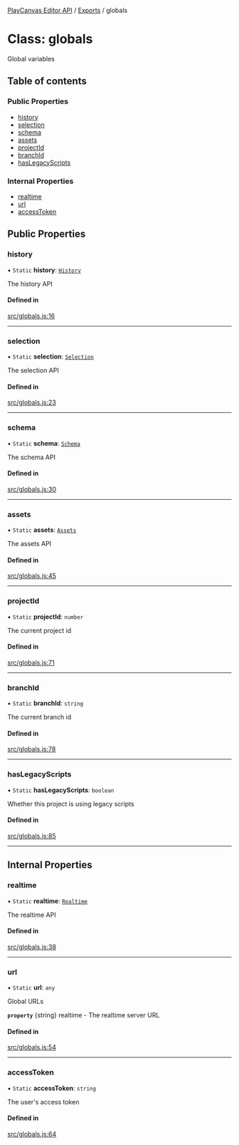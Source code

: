 [PlayCanvas Editor API](../README.md) / [Exports](../modules.md) / globals

# Class: globals

Global variables

## Table of contents

### Public Properties

- [history](globals.md#history)
- [selection](globals.md#selection)
- [schema](globals.md#schema)
- [assets](globals.md#assets)
- [projectId](globals.md#projectid)
- [branchId](globals.md#branchid)
- [hasLegacyScripts](globals.md#haslegacyscripts)

### Internal Properties

- [realtime](globals.md#realtime)
- [url](globals.md#url)
- [accessToken](globals.md#accesstoken)

## Public Properties

### history

▪ `Static` **history**: [`History`](History.md)

The history API

#### Defined in

[src/globals.js:16](https://github.com/playcanvas/editor-api/blob/28bcf74/src/globals.js#L16)

___

### selection

▪ `Static` **selection**: [`Selection`](Selection.md)

The selection API

#### Defined in

[src/globals.js:23](https://github.com/playcanvas/editor-api/blob/28bcf74/src/globals.js#L23)

___

### schema

▪ `Static` **schema**: [`Schema`](Schema.md)

The schema API

#### Defined in

[src/globals.js:30](https://github.com/playcanvas/editor-api/blob/28bcf74/src/globals.js#L30)

___

### assets

▪ `Static` **assets**: [`Assets`](Assets.md)

The assets API

#### Defined in

[src/globals.js:45](https://github.com/playcanvas/editor-api/blob/28bcf74/src/globals.js#L45)

___

### projectId

▪ `Static` **projectId**: `number`

The current project id

#### Defined in

[src/globals.js:71](https://github.com/playcanvas/editor-api/blob/28bcf74/src/globals.js#L71)

___

### branchId

▪ `Static` **branchId**: `string`

The current branch id

#### Defined in

[src/globals.js:78](https://github.com/playcanvas/editor-api/blob/28bcf74/src/globals.js#L78)

___

### hasLegacyScripts

▪ `Static` **hasLegacyScripts**: `boolean`

Whether this project is using legacy scripts

#### Defined in

[src/globals.js:85](https://github.com/playcanvas/editor-api/blob/28bcf74/src/globals.js#L85)

___

## Internal Properties

### realtime

▪ `Static` **realtime**: [`Realtime`](Realtime.md)

The realtime API

#### Defined in

[src/globals.js:38](https://github.com/playcanvas/editor-api/blob/28bcf74/src/globals.js#L38)

___

### url

▪ `Static` **url**: `any`

Global URLs

**`property`** {string} realtime - The realtime server URL

#### Defined in

[src/globals.js:54](https://github.com/playcanvas/editor-api/blob/28bcf74/src/globals.js#L54)

___

### accessToken

▪ `Static` **accessToken**: `string`

The user's access token

#### Defined in

[src/globals.js:64](https://github.com/playcanvas/editor-api/blob/28bcf74/src/globals.js#L64)
